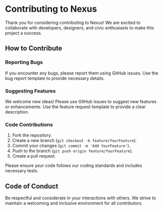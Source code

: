 # Contributing to Nexus

Thank you for considering contributing to Nexus! We are excited to collaborate with developers, designers, and civic enthusiasts to make this project a success.

## How to Contribute

### Reporting Bugs
If you encounter any bugs, please report them using GitHub issues. Use the bug report template to provide necessary details.

### Suggesting Features
We welcome new ideas! Please use GitHub issues to suggest new features or enhancements. Use the feature request template to provide a clear description.

### Code Contributions
1. Fork the repository.
2. Create a new branch (`git checkout -b feature/YourFeature`).
3. Commit your changes (`git commit -m 'Add YourFeature'`).
4. Push to the branch (`git push origin feature/YourFeature`).
5. Create a pull request.

Please ensure your code follows our coding standards and includes necessary tests.

## Code of Conduct
Be respectful and considerate in your interactions with others. We strive to maintain a welcoming and inclusive environment for all contributors.

